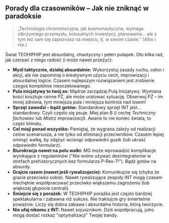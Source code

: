 ## Porady dla czasowników – Jak nie zniknąć w paradoksie

> „Technologia chronomocyjna, jak kosmonautyczna, wymaga olbrzymiego przemysłu, kolosalnych inwestycji, planowania... ale z tym też sam się zapoznasz na miejscu, tj. w swoim czasie.” (Albo i nie.)  

Świat TEOHIPHIP jest absurdalny, chaotyczny i pełen pułapek. Oto kilka rad, jak czerpać z niego radość (i może nawet przeżyć):

* **Myśl taktycznie, działaj absurdalnie:** Wykorzystuj zasady ruchu, osłon i akcji, ale nie zapominaj o kreatywnym użyciu cech, improwizacji i absurdalnej logice. Czasem najlepszym rozwiązaniem jest zrobienie czegoś kompletnie nieoczekiwanego.
* **Pula inicjatywy to twój as:** Mądrze zarządzaj Pulą Inicjatywy. Wymiana kości kosztuje cenne PŻ, ale może uratować sytuację. Obserwuj PŻ – im mniej zdrowia, tym mniejsza pula i mniejsza kontrola nad losem!
* **Sprzęt zawodzi – bądź gotów:** Standardowy sprzęt INT jest... standardowy. Czyli często się psuje. Miej plan B (i cechę *Techniczny fachowiec* lub *Mistrz improwizacji*). Awarie to nie koniec świata, to część klimatu.
* **Cel misji ponad wszystko:** Pamiętaj, że wygrana zależy od realizacji celów scenariusza, a nie tylko od eliminacji przeciwników. Czasem lepiej ominąć walkę, by zdążyć wcisnąć odpowiedni guzik (lub ukraść odpowiedni formularz).
* **Biurokracja nawet na polu walki:** MG może wprowadzić komplikacje wynikające z regulaminów ("Nie wolno używać dezintegratorów w strefach prehistorycznych bez formularza P-Rex-7!"). Bądź gotów na absurdy.
* **Grajcie razem (nawet jeśli rywalizujecie):** Komunikujcie się (chyba że gracie przeciwko sobie). Nawet rywalizujące zespoły INT mogą czasem niechętnie współpracować przeciwko większemu zagrożeniu (lub większej głupocie centrali).
* **Śmiejcie się z porażek:** W TEOHIPHIP porażka jest często bardziej spektakularna i zabawna niż sukces. Nie traktujcie gry śmiertelnie poważnie. Liczy się dobra zabawa i absurdalna historia, którą tworzycie.
* **Nie ufaj nikomu z INT:** Nawet sojusznikom. Dziś współpracują, jutro mogą dostać rozkaz "optymalizacji" Twojej bandy.
